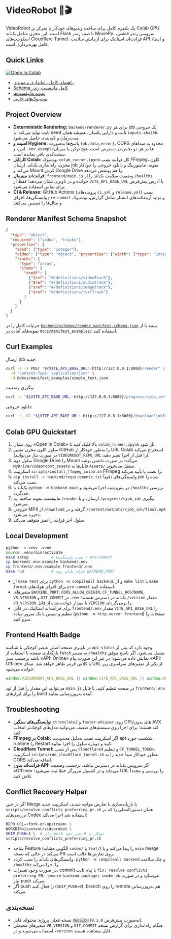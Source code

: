 # VideoRobot 🤖🎬

VideoRobot یک پلتفرم کامل برای ساخت ویدیوهای خودکار با تمرکز بر Colab GPU است. این مخزن شامل بک‌اند Flask با صف رندر MoviePy، سرویس رندر قطعی، اسکریپت‌های Cloudflare Tunnel، فرانت‌اند استاتیک برای آزمایش سلامت API و اسناد کامل بهره‌برداری است.

## Quick Links

[![Open In Colab](https://colab.research.google.com/assets/colab-badge.svg)](https://colab.research.google.com/github/englishpodcasteasy-glitch/videorobot/blob/main/colab_runner.ipynb)

- [راهنمای کامل راه‌اندازی و ممیزی](REPORT.md)
- [Schema کامل مانیفست رندر](backend/schemas/render_manifest.schema.json)
- [نمونه مانیفست‌ها](docs/manifest_examples/)
- [نوت‌بوک‌های جانبی](notebooks/)

## Project Overview

- **Deterministic Rendering:** `backend/renderer.py` برای هر job یک خروجی ثابت تولید می‌کند؛ با seed ثابت و دارایی یکسان، همیشه همان `inputs.sha256`، مدت‌زمان و لایه‌بندی حاصل می‌شود.
- **امنیت و Hygiene:** پاسخ‌ها به‌صورت `{ok,data,error}`، CORS محدود به مبداهای امن، و `.env.example`‌ها در هر دو بخش در دسترس است. هیچ توکن یا میزبان سخت‌کدی باقی نمانده است.
- **کارتابل Colab:** نوت‌بوک `colab_runner.ipynb` کل فرآیند نصب FFmpeg، کلون مخزن، راه‌اندازی بک‌اند، ارسال job نمونه، مانیتورینگ و دانلود خروجی را خودکار می‌کند و Mount کردن Google Drive را هم پوشش می‌دهد.
- **فرانت‌اند مینیمال:** `frontend/main.js` وضعیت سلامت بک‌اند را از `/healthz` خوانده و در ناوبری نشان می‌دهد؛ فقط از `VITE_API_BASE_URL` یا آدرس پیش‌فرض برای تماس استفاده می‌شود.
- **CI & Release:** GitHub Actions (پرونده‌های `ci.yml` و `release.yml`) نصب وابستگی‌ها، اجرای `pre-commit` و تولید آرتیفکت‌های انتشار شامل گزارش، نوت‌بوک و مثال‌ها را تضمین می‌کنند.

## Renderer Manifest Schema Snapshot

```json
{
  "type": "object",
  "required": ["video", "tracks"],
  "properties": {
    "seed": {"type": "integer"},
    "video": {"type": "object", "properties": {"width": {"type": "integer"}, "height": {"type": "integer"}, "fps": {"type": "number"}, "bg_color": {"type": "string"}}},
    "tracks": {
      "type": "array",
      "items": {
        "oneOf": [
          {"$ref": "#/definitions/videoTrack"},
          {"$ref": "#/definitions/audioTrack"},
          {"$ref": "#/definitions/imageTrack"},
          {"$ref": "#/definitions/textTrack"}
        ]
      }
    }
  }
}
```

جزئیات کامل را در [`backend/schemas/render_manifest.schema.json`](backend/schemas/render_manifest.schema.json) ببینید یا از نمونه‌های آماده در [`docs/manifest_examples/`](docs/manifest_examples/) استفاده کنید.

## Curl Examples

ارسال job جدید:

```bash
curl -s -X POST "${VITE_API_BASE_URL:-http://127.0.0.1:8000}/render" \
  -H "Content-Type: application/json" \
  -d @docs/manifest_examples/simple_text.json
```

پیگیری وضعیت:

```bash
curl -s "${VITE_API_BASE_URL:-http://127.0.0.1:8000}/progress/<job_id>"
```

دانلود خروجی:

```bash
curl -s -OJ "${VITE_API_BASE_URL:-http://127.0.0.1:8000}/download?jobId=<job_id>"
```

## Colab GPU Quickstart

1. روی نشان «Open in Colab» بالا کلیک کنید تا `colab_runner.ipynb` باز شود.
2. سلول کلون مخزن مسیر GitHub را به‌طور خودکار از URL Colab استخراج می‌کند (در صورت نیاز می‌توانید `VIDEOROBOT_REPO_URL` را قبل از اجرا تغییر دهید).
3. سلول دوم Google Drive را Mount می‌کند؛ در صورت داشتن پوشه `MyDrive/videorobot_assets` فایل‌ها به `Assets/` منتقل می‌شوند.
4. اسکریپت `scripts/install_ffmpeg_colab.sh` FFmpeg را نصب یا تأیید می‌کند.
5. `pip install -r backend/requirements.txt` وابستگی‌های دقیقاً pin شده را نصب می‌کند.
6. بک‌اند با `python -m backend.main` در پس‌زمینه اجرا می‌شود و `/healthz` بررسی می‌گردد.
7. مانیفست نمونه ساخته، به `/render` ارسال، و با `/progress/<job_id>` پیگیری می‌شود.
8. خروجی MP4 از `/download` گرفته و در `/content/outputs/<job_id>/final.mp4` ذخیره می‌شود.
9. سلول آخر فرایند را تمیز متوقف می‌کند.

## Local Development

```bash
python -m venv .venv
source .venv/bin/activate
make setup          # نصب وابستگی‌ها + pre-commit
cp backend/.env.example backend/.env
cp frontend/.env.example frontend/.env
make run            # اجرای بک‌اند روی BACKEND_PORT
```

- از `make test` برای `python -m compileall backend`، و از `make lint` یا `make format` برای اجرای هوک‌های `pre-commit` استفاده کنید.
- متغیرهای `BACKEND_PORT`, `CORS_ALLOW_ORIGIN`, `CF_TUNNEL_HOSTNAME`, `VR_VERSION` و `GIT_COMMIT` در `.env` بک‌اند در دسترس هستند؛ `/version` مقدار `VR_VERSION` یا مقدار خوانده‌شده از فایل `VERSION` را برمی‌گرداند.
- برای فرانت‌اند استاتیک، در فایل `frontend/.env` مقدار `VITE_API_BASE_URL` را تنظیم و سپس با یک سرور ساده (`python -m http.server frontend`) صفحات را سرو کنید.

## Frontend Health Badge

در ناوبری صفحه اصلی عنصر کوچکی با شناسه `api-status` وجود دارد که پس از بارگذاری صفحه با استفاده از `fetch` به مسیر `/healthz` متصل می‌شود. اگر پاسخ موفق باشد برچسب سبز «API: Online» نمایش داده می‌شود؛ در غیر این صورت پیام «API: Offline» با کلاس قرمز ظاهر خواهد شد. مبنای URL از یکی از متغیرهای سراسری زیر خوانده می‌شود:

```javascript
window.VIDEOROBOT_API_BASE_URL || window.VITE_API_BASE_URL || window.API_BASE_URL || 'http://127.0.0.1:8000'
```

می‌توانید این مقدار را قبل از لود `main.js` در صفحه تنظیم کنید، یا فایل `frontend/.env` را برای ابزارهای build آینده به‌روزرسانی نمایید.

## Troubleshooting

- **وابستگی‌های سنگین:** `ctranslate2` و `faster-whisper` روی CPUهای بدون AVX کند هستند؛ برای اجرا روی سیستم‌های ضعیف می‌توانید مدل‌های کوچک‌تر انتخاب کنید.
- **FFmpeg در Colab:** اگر اسکریپت نصب به‌دلیل محدودیت apt شکست خورد، runtime را Restart کنید و دوباره سلول را اجرا نمایید.
- **Cloudflare Tunnel:** پس از نصب `cloudflared` و تنظیم `CF_TUNNEL_TOKEN`، اسکریپت `scripts/run_cloudflare_tunnel.sh` به‌طور خودکار مبدا جدید را به CORS اضافه می‌کند.
- **فرانت‌اند بدون API:** اگر سرویس بک‌اند در دسترس نباشد، برچسب وضعیت «Offline» می‌ماند و در کنسول مرورگر خطا ثبت می‌شود؛ URL را بررسی و مجدداً تلاش کنید.

## Conflict Recovery Helper

اگر در حین Merge یا بازپایه‌سازی با تعارض مواجه شدید، اسکریپت جدید `scripts/resolve_conflicts_preferring_pr.sh` همان دستورالعملی را که در بررسی‌های Codex استفاده شد اجرا می‌کند:

```bash
REPO_URL=<fork-or-upstream> \
WORKDIR=/content/videorobot \
SKIP_PUSH=1 \  # برای push خودکار به 0 تغییر دهید
scripts/resolve_conflicts_preferring_pr.sh
```

- شاخه Feature (الگویی مشابه `codex/` یا `feat/`) را پیدا می‌کند و با `main` merge می‌کند در حالی که نسخه PR روی تعارض‌ها غالب است.
- وابستگی‌های بک‌اند را نصب کرده، `python -m compileall backend` و چک سلامت `/healthz` را اجرا می‌کند.
- در صورت وجود تغییرات، commit با پیام ثابت `fix: resolve conflicts preferring PR; ensure backend package; smoke ok` می‌سازد و در صورت نیاز push می‌کند.
- اگر push را فعال کنید (`SKIP_PUSH=0`)، branch را روی remote هم به‌روزرسانی می‌کند.

## نسخه‌بندی

- نسخه فعلی پروژه: محتوای فایل [`VERSION`](VERSION) (به‌صورت پیش‌فرض `0.1.0`).
- متغیرهای محیطی `VR_VERSION` و `GIT_COMMIT` هنگام راه‌اندازی برای گزارش نسخه استفاده می‌شوند و در `/version` قابل مشاهده هستند.
